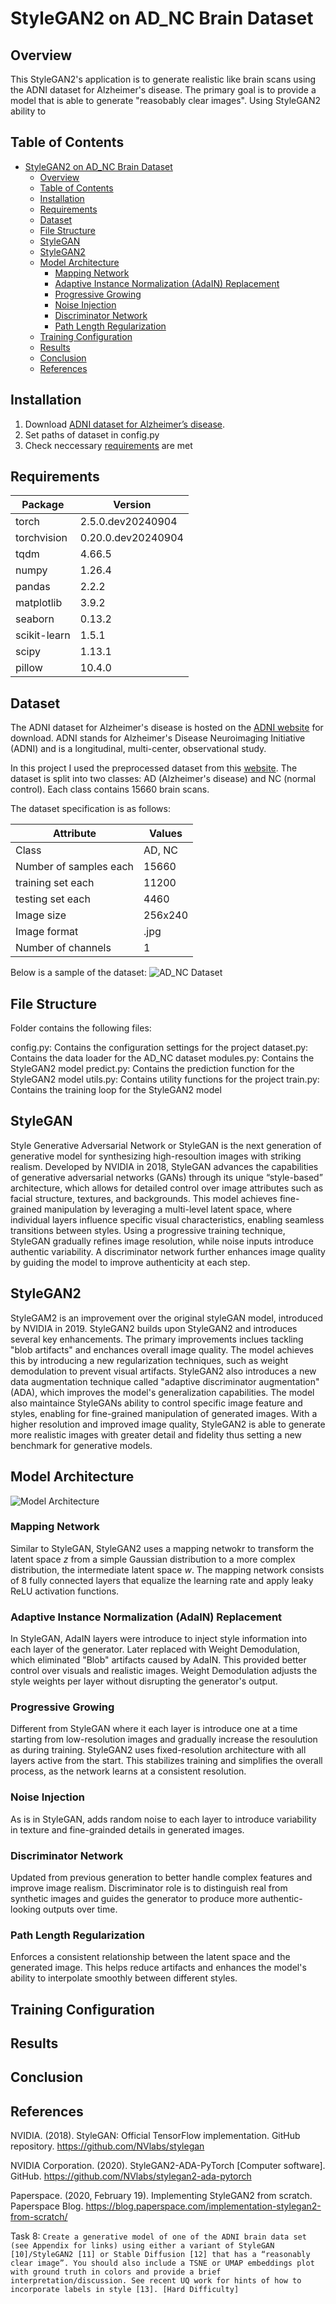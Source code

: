 # StyleGAN2 on AD_NC Brain Dataset

## Overview

This StyleGAN2's application is to generate realistic like brain scans using the ADNI dataset for Alzheimer's disease. The primary goal is to provide a model that is able to generate "reasobably clear images". Using StyleGAN2 ability to

## Table of Contents

- [StyleGAN2 on AD\_NC Brain Dataset](#stylegan2-on-ad_nc-brain-dataset)
  - [Overview](#overview)
  - [Table of Contents](#table-of-contents)
  - [Installation](#installation)
  - [Requirements](#requirements)
  - [Dataset](#dataset)
  - [File Structure](#file-structure)
  - [StyleGAN](#stylegan)
  - [StyleGAN2](#stylegan2)
  - [Model Architecture](#model-architecture)
    - [Mapping Network](#mapping-network)
    - [Adaptive Instance Normalization (AdaIN) Replacement](#adaptive-instance-normalization-adain-replacement)
    - [Progressive Growing](#progressive-growing)
    - [Noise Injection](#noise-injection)
    - [Discriminator Network](#discriminator-network)
    - [Path Length Regularization](#path-length-regularization)
  - [Training Configuration](#training-configuration)
  - [Results](#results)
  - [Conclusion](#conclusion)
  - [References](#references)

## Installation
1. Download [ADNI dataset for Alzheimer’s disease](https://filesender.aarnet.edu.au/?s=download&token=a2baeb2d-4b19-45cc-b0fb-ab8df33a1a24).
2. Set paths of dataset in config.py
3. Check neccessary [requirements](#requirements) are met

## Requirements

| Package | Version |
| --- | --- |
|torch | 2.5.0.dev20240904 |
|torchvision | 0.20.0.dev20240904 |
|tqdm | 4.66.5 |
|numpy | 1.26.4 |
|pandas | 2.2.2 |
|matplotlib | 3.9.2 |
|seaborn | 0.13.2 |
|scikit-learn | 1.5.1 |
|scipy | 1.13.1 |
|pillow | 10.4.0 |



## Dataset
The ADNI dataset for Alzheimer's disease is hosted on the [ADNI website](https://adni.loni.usc.edu/) for download. ADNI stands for Alzheimer's Disease Neuroimaging Initiative (ADNI) and is a longitudinal, multi-center, observational study.

In this project I used the preprocessed dataset from this [website](https://filesender.aarnet.edu.au/?s=download&token=a2baeb2d-4b19-45cc-b0fb-ab8df33a1a24). The dataset is split into two classes: AD (Alzheimer's disease) and NC (normal control). Each class contains 15660 brain scans.

The dataset specification is as follows:

| Attribute | Values |
| --- | --- |
| Class | AD, NC |
| Number of samples each | 15660 |
| training set each |11200 |
| testing set each | 4460 |
| Image size | 256x240 |
| Image format | .jpg |
| Number of channels | 1 |

Below is a sample of the dataset:
![AD_NC Dataset](assets/Data_Samples.png)

## File Structure

Folder contains the following files:

config.py: Contains the configuration settings for the project
dataset.py: Contains the data loader for the AD_NC dataset
modules.py: Contains the StyleGAN2 model
predict.py: Contains the prediction function for the StyleGAN2 model
utils.py: Contains utility functions for the project
train.py: Contains the training loop for the StyleGAN2 model

## StyleGAN

Style Generative Adversarial Network or StyleGAN is the next generation of generative model for synthesizing high-resoultion images with striking realism. Developed by NVIDIA in 2018, StyleGAN advances the capabilities of generative adversarial networks (GANs) through its unique “style-based” architecture, which allows for detailed control over image attributes such as facial structure, textures, and backgrounds. This model achieves fine-grained manipulation by leveraging a multi-level latent space, where individual layers influence specific visual characteristics, enabling seamless transitions between styles. Using a progressive training technique, StyleGAN gradually refines image resolution, while noise inputs introduce authentic variability. A discriminator network further enhances image quality by guiding the model to improve authenticity at each step.

## StyleGAN2

StyleGAM2  is an improvement over the original styleGAN model, introduced by NVIDIA in 2019. StyleGAN2 builds upon StyleGAN2 and introduces several key enhancements. The primary improvements inclues tackling "blob artifacts"
and enchances overall image quality. The model achieves this by introducing a new regularization techniques, such as weight demodulation to prevent visual artifacts. StyleGAN2 also introduces a new data augmentation technique called "adaptive discriminator augmentation" (ADA), which improves the model's generalization capabilities. The model also maintaince StyleGANs ability to control specific image feature and styles, enabling for fine-grained manipulation of generated images. With a higher resolution and improved image quality, StyleGAN2 is able to generate more realistic images with greater detail and fidelity thus setting a new benchmark for generative models.

## Model Architecture

![Model Architecture](assets/Compare_models.png)

### Mapping Network
Similar to StyleGAN, StyleGAN2 uses a mapping netwokr to transform the latent space $z$ from a simple Gaussian distribution to a more complex distribution, the intermediate latent space $w$.  The mapping network consists of 8 fully connected layers that equalize the learning rate and apply leaky ReLU activation functions.

### Adaptive Instance Normalization (AdaIN) Replacement
In StyleGAN, AdaIN layers were introduce to inject style information into each layer of the generator. Later replaced with Weight Demodulation, which eliminated "Blob" artifacts caused by AdaIN. This provided better control over visuals and realistic images. Weight Demodulation adjusts the style weights per layer without disrupting the generator's output.

### Progressive Growing
Different from StyleGAN where it each layer is introduce one at a time starting from low-resolution images and gradually increase the resoulution as during training. StyleGAN2 uses fixed-resolution architecture with all layers active from the start. This stabilizes training and simplifies the overall process, as the network learns at a consistent resolution.
### Noise Injection
As is in StyleGAN, adds random noise to each layer to introduce variability in texture and fine-grainded details in generated images.

### Discriminator Network
Updated from previous generation to better handle complex features and improve image realism.  Discriminator role is to distinguish real from synthetic images and guides the generator to produce more authentic-looking outputs over time.

### Path Length Regularization
Enforces a consistent relationship between the latent space and the generated image. This helps reduce artifacts and enhances the model's ability to interpolate smoothly between different styles.

## Training Configuration

## Results

## Conclusion

## References

NVIDIA. (2018). StyleGAN: Official TensorFlow implementation. GitHub repository. https://github.com/NVlabs/stylegan

NVIDIA Corporation. (2020). StyleGAN2-ADA-PyTorch [Computer software]. GitHub. https://github.com/NVlabs/stylegan2-ada-pytorch

Paperspace. (2020, February 19). Implementing StyleGAN2 from scratch. Paperspace Blog. https://blog.paperspace.com/implementation-stylegan2-from-scratch/

Task 8:
```Create a generative model of one of the ADNI brain data set (see Appendix for links) using either a variant of StyleGAN [10]/StyleGAN2 [11] or Stable Diffusion [12] that has a “reasonably clear image”. You should also include a TSNE or UMAP embeddings plot with ground truth in colors and provide a brief interpretation/discussion. See recent UQ work for hints of how to incorporate labels in style [13]. [Hard Difficulty]```
